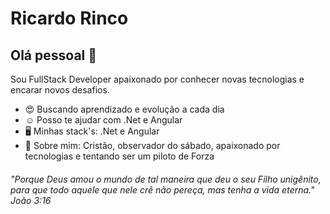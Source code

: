 [](https://media-exp1.licdn.com/dms/image/C4D16AQH41UW8QE6t7A/profile-displaybackgroundimage-shrink_200_800/0?e=1602115200&v=beta&t=kfzFl8vbp_wfKnhmVP0p_kZP0fNGYXNcdMqELtdB0pY)

# Ricardo Rinco

## Olá pessoal 👋
Sou FullStack Developer apaixonado por conhecer novas tecnologias e encarar novos desafios.


- 😍 Buscando aprendizado e evolução a cada dia
- ☺️ Posso te ajudar com .Net e Angular
- 🖥️ Minhas stack's: .Net e Angular
- 💬 Sobre mim: Cristão, observador do sábado, apaixonado por tecnologias e tentando ser um piloto de Forza

###### "Porque Deus amou o mundo de tal maneira que deu o seu Filho unigênito, para que todo aquele que nele crê não pereça, mas tenha a vida eterna." João 3:16
